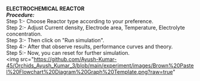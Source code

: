 ****ELECTROCHEMICAL REACTOR****<BR>
_****Procedure:****_<br>
Step 1:- Choose Reactor type according to your preference.<br>
Step 2:- Adjust Current density, Electrode area, Temperature, Electrolyte concentration.<br>
Step 3:- Then click on "Run simulation".<br>
Step 4:- After that observe results, performance curves and theory.<br>
Step 5:- Now, you can reset for further simulation.<br>
<img src="https://github.com/Ayush-Kumar-45/Orchids_Ayush_Kumar_3/blob/main/experiment/images/Brown%20Pastel%20Flowchart%20Diagram%20Graph%20Template.png?raw=true" 

